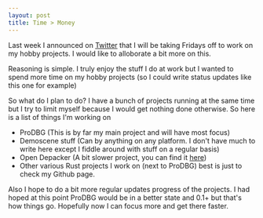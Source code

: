 ```yaml
---
layout: post
title: Time > Money
---
```


Last week I announced on [Twitter](https://twitter.com/daniel_collin/status/691638832672980992) that I will be taking Fridays off to work on my hobby projects. I would like to alloborate a bit more on this.

Reasoning is simple. I truly enjoy the stuff I do at work but I wanted to spend more time on my hobby projects (so I could write status updates like this one for example) 

So what do I plan to do? I have a bunch of projects running at the same time but I try to limit myself because I would get nothing done otherwise. So here is a list of things I'm working on

* ProDBG (This is by far my main project and will have most focus)
* Demoscene stuff (Can by anything on any platform. I don't have much to write here except I fiddle around with stuff on a regular basis)
* Open Depacker (A bit slower project, you can find it [here](https://github.com/emoon/open_depacker))
* Other various Rust projects I work on (next to ProDBG) best is just to check my Github page.

Also I hope to do a bit more regular updates progress of the projects. I had hoped at this point ProDBG would be in a better state and 0.1+ but that's how things go. Hopefully now I can focus more and get there faster.

